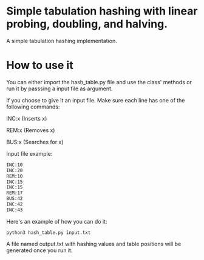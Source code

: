 # Simple tabulation hashing with linear probing, doubling, and halving.

A simple tabulation hashing implementation.

# How to use it
You can either import the hash_table.py file and use the class' methods or run it by passsing a input file as argument.

If you choose to give it an input file. Make sure each line has one of the following commands:

INC:x (Inserts x)

REM:x (Removes x)

BUS:x (Searches for x)

Input file example:

```txt
INC:10
INC:20
REM:10
INC:15
INC:15
REM:17
BUS:42
INC:42
INC:43
```

Here's an example of how you can do it: 

`python3 hash_table.py input.txt`

A file named output.txt with hashing values and table positions will be generated once you run it.
